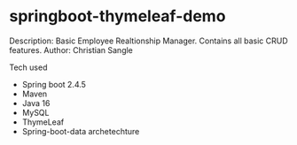 # springboot-thymeleaf-demo

Description: Basic Employee Realtionship Manager. Contains all basic CRUD features.
Author: Christian Sangle

Tech used
- Spring boot 2.4.5
- Maven 
- Java 16
- MySQL
- ThymeLeaf
- Spring-boot-data archetechture